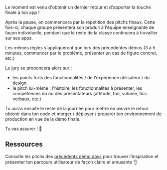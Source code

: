Le moment est venu d'obtenir un dernier retour et d'apporter la touche finale à ton app !

Après la pause, on commencera par la répétition des pitchs finaux. Cette fois-ci, chaque groupe présentera son produit à l'équipe enseignante de façon individuelle, pendant que le reste de la classe continuera à travailler sur ses apps.

Les mêmes règles s'appliqueront que lors des précédentes démos (3 à 5 minutes, commencer par le problème, présenter un cas de figure concret, etc.)

Le jury se prononcera alors sur :
- les points forts des fonctionnalités / de l'expérience utilisateur / du design
- le pitch lui-même : l'histoire, les fonctionnalités à présenter, les compétences du ou des présentateurs (attitude, ton, volume, tics verbaux, etc.)

Tu auras ensuite le reste de la journée pour mettre en œuvre le retour obtenir dans ton code et merger / déployer / preparer ton environnement de production en vue de la démo finale.

Tu vas assurer ! 💪

## Ressources

Consulte les pitchs des [précédents demo days](https://www.youtube.com/playlist?list=PLkbmdtbypn7SoLjD5iYDs5FCwXx61S9iN) pour trouver l'inspiration et présenter ton parcours utilisateur de façon claire et amusante 👌
